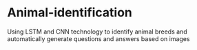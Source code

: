 # Animal-identification
Using LSTM and CNN technology to identify animal breeds and automatically generate questions and answers based on images
